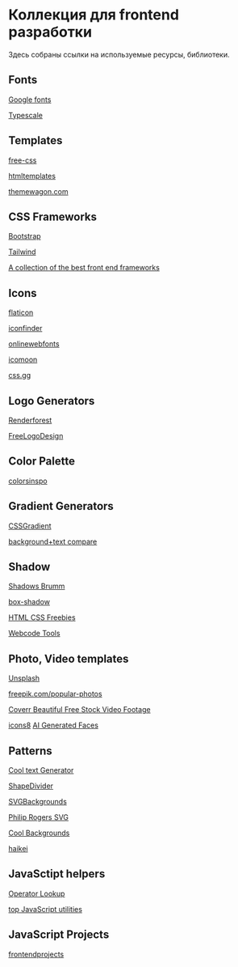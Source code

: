 # Коллекция для frontend разработки
Здесь собраны ссылки на используемые ресурсы, библиотеки.

## Fonts

[Google fonts]((https://fonts.google.com/))

[Typescale](https://typescale.com)

## Templates
[free-css](https://www.free-css.com)

[htmltemplates](https://htmltemplates.co)

[themewagon.com](themewagon.com)

## CSS Frameworks
[Bootstrap](https://getbootstrap.com/)

[Tailwind](https://tailwindcss.com/)

[A collection of the best front end frameworks](cssframeworks.org)

## Icons
[flaticon](flaticon.com)

[iconfinder](iconfinder.com)

[onlinewebfonts](onlinewebfonts.com)

[icomoon](icomoon.io)

[css.gg](css.gg)

## Logo Generators
[Renderforest](renderforest.com)

[FreeLogoDesign](freelogodesign.org)

## Color Palette

[colorsinspo](colorsinspo.com)

## Gradient Generators
[CSSGradient](https://cssgradient.io/)

[background+text compare](colorable.jxnblk.com)

## Shadow

[Shadows Brumm](shadows.brumm.af)

[box-shadow](box-shadow.dev)

[HTML CSS Freebies](htmlcssfreebies.com/box-shadow-generator-multiple/)

[Webcode Tools](webcode.tools/css-generator/drop-shadow?utm_content=cmp-true)

## Photo, Video templates

[Unsplash](unsplash.com)

[freepik.com/popular-photos](freepik.com/popular-photos)

[Coverr Beautiful Free Stock Video Footage](coverr.co)

[icons8](icons8.com/photos/t/programming)
[AI Generated Faces](generated.photos/faces)


## Patterns

[Cool text Generator](maketext.io)

[ShapeDivider](shapedivider.app)

[SVGBackgrounds](svgbackgrounds.com)

[Philip Rogers SVG](philiprogers.com/svgpatterns)

[Cool Backgrounds](coolbackgrounds.io)

[haikei](haikei.app)


## JavaSctipt helpers

[Operator Lookup](joshwcomeau.com/operator-lookup/)

[top JavaScript utilities](phuoc.ng/collection/1-loc/)


## JavaScript Projects

[frontendprojects](frontendprojects.netlify.app)
[]()
[]()
